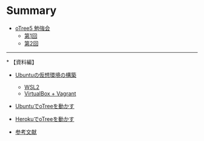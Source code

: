 # Summary

* [oTree5 勉強会](README.md)
    * [第1回](day1.md)
    * [第2回](day2.md)

<hr>
* 【資料編】

* [Ubuntuの仮想環境の構築](ubuntu/README.md)
    * [WSL2](ubuntu/wsl2.md)
    * [VirtualBox + Vagrant](ubuntu/vagrant.md)

* [UbuntuでoTreeを動かす](server_setup/README.md)

* [HerokuでoTreeを動かす](heroku/README.md)

* [参考文献](references/README.md)
